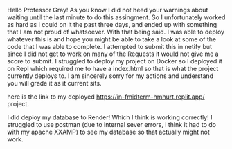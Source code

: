 Hello Professor Gray! As you know I did not heed your warnings about waiting until the last minute to do this assingment. So I unfortunately worked as hard as I could on it the past three days, and ended up with something that I am not proud of whatsoever. 
With that being said. I was able to deploy whatever this is and hope you might be able to take a look at some of the code that I was able to complete.
I attempted to submit this in netify but since I did not get to work on many of the Requests it would not give me a score to submit.
I struggled to deploy my project on Docker so I deployed it on Repl which required me to have a index.html so that is what the project currently deploys to. 
I am sincerely sorry for my actions and understand you will grade it as it current sits. 

here is the link to my deployed https://in-fmidterm-hmhurt.replit.app/ project. 

I did deploy my database to Render! Which I think is working correctly! I struggled to use postman (due to internal sever errors, i think it had to do with my apache XXAMP)
to see my database so that actually might not work.
